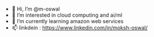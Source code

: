 - 👋 Hi, I’m @m-oswal
- 👀 I’m interested in cloud computing and ai/ml
- 🌱 I’m currently learning amazon web services
- 📫 linkdein : https://www.linkedin.com/in/moksh-oswal/


<!---
m-oswal/m-oswal is a ✨ special ✨ repository because its `README.md` (this file) appears on your GitHub profile.
You can click the Preview link to take a look at your changes.
--->
